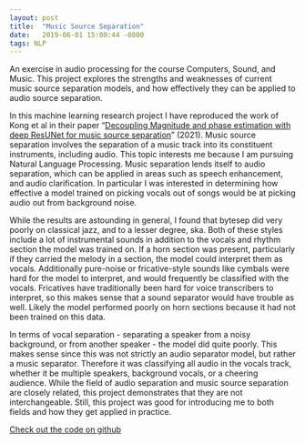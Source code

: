 ```yaml
---
layout: post
title:  "Music Source Separation"
date:   2019-06-01 15:00:44 -0800
tags: NLP
---
```


An exercise in audio processing for the course Computers, Sound, and Music. This project explores the strengths and weaknesses of current music source separation models, and how effectively they can be applied to audio source separation.

In this machine learning research project I have reproduced the work of Kong et al in their paper “[Decoupling Magnitude and phase estimation with deep ResUNet for music source separation](https://arxiv.org/abs/2109.05418)” (2021). Music source separation involves the separation of a music track into its constituent instruments, including audio. This topic interests me because I am pursuing Natural Language Processing. Music separation lends itself to audio separation, which can be applied in areas such as speech enhancement, and audio clarification. In particular I was interested in determining how effective a model trained on picking vocals out of songs would be at picking audio out from background noise. 

While the results are astounding in general, I found that bytesep did very poorly on classical jazz, and to a lesser degree, ska. Both of these styles include a lot of instrumental sounds in addition to the vocals and rhythm section the model was trained on. If a horn section was present, particularly if they carried the melody in a section, the model could interpret them as vocals. Additionally pure-noise or fricative-style sounds like cymbals were hard for the model to interpret, and would frequently be classified with the vocals. Fricatives have traditionally been hard for voice transcribers to interpret, so this makes sense that a sound separator would have trouble as well. Likely the model performed poorly on horn sections because it had not been trained on this data. 

In terms of vocal separation - separating a speaker from a noisy background, or from another speaker - the model did quite poorly. This makes sense since this was not strictly an audio separator model, but rather a music separator. Therefore it was classifying all audio in the vocals track, whether it be multiple speakers, background vocals, or a cheering audience. While the field of audio separation and music source separation are closely related, this project demonstrates that they are not interchangeable. Still, this project was good for introducing me to both fields and how they get applied in practice.


[Check out the code on github](https://github.com/coding-gen/cs510-comp-sound-music/tree/main/project-music-source-separation)
